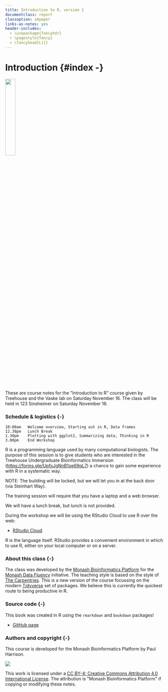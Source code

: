```yaml
---
title: Introduction to R, version 2 
documentclass: report
classoption: a4paper
links-as-notes: yes
header-includes:
  - \usepackage{fancyhdr}
  - \pagestyle{fancy}
  - \fancyhead[L]{}  
---
```


# Introduction {#index -}



<img src="figures/R.jpg" width="25%" style="display: block; margin: auto auto auto 0;" />

These are course notes for the "Introduction to R" course given by Treehouse and the Vaske lab on Saturday November 16. The class will be held in 123 Sinsheimer on Saturday November 16. 

### Schedule & logistics {-}

```
10:00am   Welcome overview, Starting out in R, Data frames 
12.30pm   Lunch Break 
1.30pm    Plotting with ggplot2, Summarizing data, Thinking in R 
3.00pm    End Workshop
```

R is a programming language used by many computational biologists. The purpose of this session is to give students who are interested in the Treehouse Undergraduate Bioinformatics Immersion (https://forms.gle/UpfxJgNnB1oe69qL7) a chance to gain some experience with R in a systematic way. 

NOTE: The building will be locked, but we will let you in at the back door (via Steinhart Way). 

The training session will require that you have a laptop and a web browser. 

We will have a lunch break, but lunch is not provided.

During the workshop we will be using the RStudio Cloud to use R over the web:

* [RStudio Cloud](https://rstudio.cloud/)

R is the language itself. RStudio provides a convenient environment in which to use R, either on your local computer or on a server.

### About this class {-}

The class was developed by the [Monash Bioinformatics Platform](https://www.monash.edu/researchinfrastructure/bioinformatics) for the [Monash Data Fluency](https://monashdatafluency.github.io/) initiative. The teaching style is based on the style of [The Carpentries](https://carpentries.org/). This is a new version of the course focussing on the modern [Tidyverse](https://www.tidyverse.org/) set of packages. We believe this is currently the quickest route to being productive in R.

### Source code {-}

This book was created in R using the `rmarkdown` and `bookdown` packages!

* [GitHub page](https://github.com/MonashDataFluency/r-intro-2)

### Authors and copyright {-}

This course is developed for the Monash Bioinformatics Platform by Paul Harrison.

<img src="figures/CC-BY.png" style="display: block; margin: auto;" />

This work is licensed under a [CC BY-4: Creative Commons Attribution 4.0 International License](http://creativecommons.org/licenses/by/4.0/). The attribution is "Monash Bioinformatics Platform" if copying or modifying these notes.


